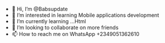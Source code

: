 - 👋 Hi, I’m @Babsupdate
- 👀 I’m interested in learning Mobile applications development 
- 🌱 I’m currently learning ...Html
- 💞️ I’m looking to collaborate on more friends 
- 📫 How to reach me on WhatsApp  +2349051362610

<!---
Babsupdate/Babsupdate is a ✨ special ✨ repository because its `README.md` (this file) appears on your GitHub profile.
You can click the Preview link to take a look at your changes.
--->
